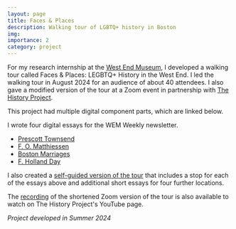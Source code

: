```yaml
---
layout: page
title: Faces & Places
description: Walking tour of LGBTQ+ history in Boston
img:
importance: 2
category: project
---
```


For my research internship at the [West End Museum](https://thewestendmuseum.org/), I developed a walking tour called Faces & Places: LEGBTQ+ History in the West End. I led the walking tour in August 2024 for an audience of about 40 attendees. I also gave a modified version of the tour at a Zoom event in partnership with [The History Project](https://historyproject.org/).

This project had multiple digital component parts, which are linked below.

I wrote four digital essays for the WEM Weekly newsletter.
- [Prescott Townsend](https://thewestendmuseum.org/history/era/immigrant-neighborhood/prescott-townsend/)
- [F. O. Matthiessen](https://thewestendmuseum.org/history/era/immigrant-neighborhood/f-o-matthiessen/)
- [Boston Marriages](https://thewestendmuseum.org/history/era/immigrant-neighborhood/boston-marriages/)
- [F. Holland Day](https://thewestendmuseum.org/history/era/immigrant-neighborhood/f-holland-day/)

I also created a [self-guided version of the tour](https://thewestendmuseum.org/history/era/west-boston/faces-places-lgbtq-history-in-the-west-end/) that includes a stop for each of the essays above and additional short essays for four further locations.

The [recording](https://www.youtube.com/watch?v=hAAnYmj49vk&t=2s) of the shortened Zoom version of the tour is also available to watch on The History Project's YouTube page.

*Project developed in Summer 2024*